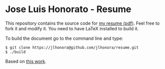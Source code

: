 Jose Luis Honorato - Resume
===========================
This repository contains the source code for [my resume (pdf)](https://github.com/jlhonora/resume/raw/master/resume.pdf). Feel free to fork it and modify it. You need to have LaTeX installed to build it.

To build the document go to the command line and type:

```
$ git clone https://jlhonora@github.com/jlhonora/resume.git
$ ./build
```

Based on [this work](http://github.com/mdwrigh2/resume).
